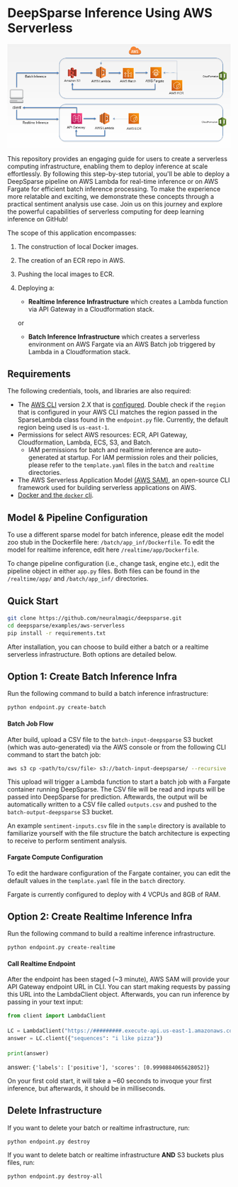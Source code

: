 <!--
Copyright (c) 2021 - present / Neuralmagic, Inc. All Rights Reserved.

Licensed under the Apache License, Version 2.0 (the "License");
you may not use this file except in compliance with the License.
You may obtain a copy of the License at

   http://www.apache.org/licenses/LICENSE-2.0

Unless required by applicable law or agreed to in writing,
software distributed under the License is distributed on an "AS IS" BASIS,
WITHOUT WARRANTIES OR CONDITIONS OF ANY KIND, either express or implied.
See the License for the specific language governing permissions and
limitations under the License.
-->

# DeepSparse Inference Using AWS Serverless

![image](./img//aws-serverless-logo1.png)

This repository provides an engaging guide for users to create a serverless computing infrastructure, enabling them to deploy inference at scale effortlessly. By following this step-by-step tutorial, you'll be able to deploy a DeepSparse pipeline on AWS Lambda for real-time inference or on AWS Fargate for efficient batch inference processing. To make the experience more relatable and exciting, we demonstrate these concepts through a practical sentiment analysis use case. Join us on this journey and explore the powerful capabilities of serverless computing for deep learning inference on GitHub!

The scope of this application encompasses:
1. The construction of local Docker images.
2. The creation of an ECR repo in AWS.
3. Pushing the local images to ECR.
4. Deploying a:
   - **Realtime Inference Infrastructure** which creates a Lambda function via API Gateway in a Cloudformation stack.

   or

   - **Batch Inference Infrastructure** which creates a serverless environment on AWS Fargate via an AWS Batch job triggered by Lambda in a Cloudformation stack.

## Requirements
The following credentials, tools, and libraries are also required:
* The [AWS CLI](https://docs.aws.amazon.com/cli/latest/userguide/getting-started-install.html) version 2.X that is [configured](https://docs.aws.amazon.com/cli/latest/userguide/cli-configure-quickstart.html). Double check if the `region` that is configured in your AWS CLI matches the region passed in the SparseLambda class found in the `endpoint.py` file. Currently, the default region being used is `us-east-1`.
* Permissions for select AWS resources: ECR, API Gateway, Cloudformation, Lambda, ECS, S3, and Batch.
   - IAM permissions for batch and realtime inference are auto-generated at startup. For IAM permission roles and their policies, please refer to the `template.yaml` files in the `batch` and `realtime` directories.
* The AWS Serverless Application Model [(AWS SAM)](https://docs.aws.amazon.com/serverless-application-model/latest/developerguide/what-is-sam.html), an open-source CLI framework used for building serverless applications on AWS.
* [Docker and the `docker` cli](https://docs.docker.com/get-docker/).

## Model & Pipeline Configuration

To use a different sparse model for batch inference, please edit the model zoo stub in the Dockerfile here: `/batch/app_inf/Dockerfile`. To edit the model for realtime inference, edit here `/realtime/app/Dockerfile`. 

To change pipeline configuration (i.e., change task, engine etc.), edit the pipeline object in either `app.py` files. Both files can be found in the `/realtime/app/` and `/batch/app_inf/` directories.

## Quick Start

```bash 
git clone https://github.com/neuralmagic/deepsparse.git
cd deepsparse/examples/aws-serverless
pip install -r requirements.txt
```

After installation, you can choose to build either a batch or a realtime serverless infrastructure. Both options are detailed below.

## Option 1: Create Batch Inference Infra

Run the following command to build a batch inference infrastructure:

```bash
python endpoint.py create-batch
```

#### Batch Job Flow

After build, upload a CSV file to the `batch-input-deepsparse` S3 bucket (which was auto-generated) via the AWS console or from the following CLI command to start the batch job:

```bash
aws s3 cp <path/to/csv/file> s3://batch-input-deepsparse/ --recursive
```
This upload will trigger a Lambda function to start a batch job with a Fargate container running DeepSparse. The CSV file will be read and inputs will be passed into DeepSparse for prediction. Aftewards, the output will be automatically written to a CSV file called `outputs.csv` and pushed to the `batch-output-deepsparse` S3 bucket.

An example `sentiment-inputs.csv` file in the `sample` directory is available to familiarize yourself with the file structure the batch architecture is expecting to receive to perform sentiment analysis.

#### Fargate Compute Configuration

To edit the hardware configuration of the Fargate container, you can edit the default values in the `template.yaml` file in the `batch` directory.

Fargate is currently configured to deploy with 4 VCPUs and 8GB of RAM.

## Option 2: Create Realtime Inference Infra

Run the following command to build a realtime inference infrastructure.

```bash
python endpoint.py create-realtime
```

#### Call Realtime Endpoint

After the endpoint has been staged (~3 minute), AWS SAM will provide your API Gateway endpoint URL in CLI. You can start making requests by passing this URL into the LambdaClient object. Afterwards, you can run inference by passing in your text input:

```python
from client import LambdaClient

LC = LambdaClient("https://#########.execute-api.us-east-1.amazonaws.com/inference")
answer = LC.client({"sequences": "i like pizza"})

print(answer)
```

answer: `{'labels': ['positive'], 'scores': [0.9990884065628052]}`

On your first cold start, it will take a ~60 seconds to invoque your first inference, but afterwards, it should be in milliseconds.

## Delete Infrastructure

If you want to delete your batch or realtime infrastructure, run:

```bash
python endpoint.py destroy
```

If you want to delete batch or realtime infrastructure **AND** S3 buckets plus files, run:

```bash
python endpoint.py destroy-all
```